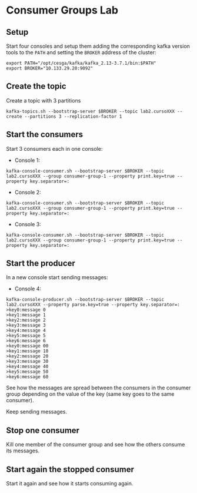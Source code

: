 # Consumer Groups Lab
## Setup
Start four consoles and setup them adding the corresponding kafka version tools to the `PATH` and setting the `BROKER` address of the cluster:
```
export PATH="/opt/cesga/kafka/kafka_2.13-3.7.1/bin:$PATH"
export BROKER="10.133.29.20:9092"
```

## Create the topic
Create a topic with 3 partitions
```
kafka-topics.sh --bootstrap-server $BROKER --topic lab2.cursoXXX --create --partitions 3 --replication-factor 1
```

## Start the consumers
Start 3 consumers each in one console:
- Console 1:
```
kafka-console-consumer.sh --bootstrap-server $BROKER --topic lab2.cursoXXX --group consumer-group-1 --property print.key=true --property key.separator=:
```
- Console 2:
```
kafka-console-consumer.sh --bootstrap-server $BROKER --topic lab2.cursoXXX --group consumer-group-1 --property print.key=true --property key.separator=:
```
- Console 3:
```
kafka-console-consumer.sh --bootstrap-server $BROKER --topic lab2.cursoXXX --group consumer-group-1 --property print.key=true --property key.separator=:
```

## Start the producer
In a new console start sending messages:
- Console 4:
```
kafka-console-producer.sh --bootstrap-server $BROKER --topic lab2.cursoXXX --property parse.key=true --property key.separator=:
>key0:message 0
>key1:message 1
>key2:message 2
>key3:message 3
>key4:message 4
>key5:message 5
>key6:message 6
>key0:message 00
>key1:message 10
>key2:message 20
>key3:message 30
>key4:message 40
>key5:message 50
>key6:message 60
```

See how the messages are spread between the consumers in the consumer group depending on the value of the key (same key goes to the same consumer).

Keep sending messages.

## Stop one consumer
Kill one member of the consumer group and see how the others consume its messages.

## Start again the stopped consumer
Start it again and see how it starts consuming again.
